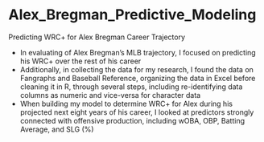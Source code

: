 # Alex_Bregman_Predictive_Modeling
Predicting WRC+ for Alex Bregman Career Trajectory

-	In evaluating of Alex Bregman’s MLB trajectory, I focused on predicting his WRC+ over the rest of his career
-	Additionally, in collecting the data for my research, I found the data on Fangraphs and Baseball Reference, organizing the data in Excel before cleaning it in R, through several steps, including re-identifying data columns as numeric and vice-versa for character data
-	When building my model to determine WRC+ for Alex during his projected next eight years of his career, I looked at predictors strongly connected with offensive production, including wOBA, OBP, Batting Average, and SLG (%)

